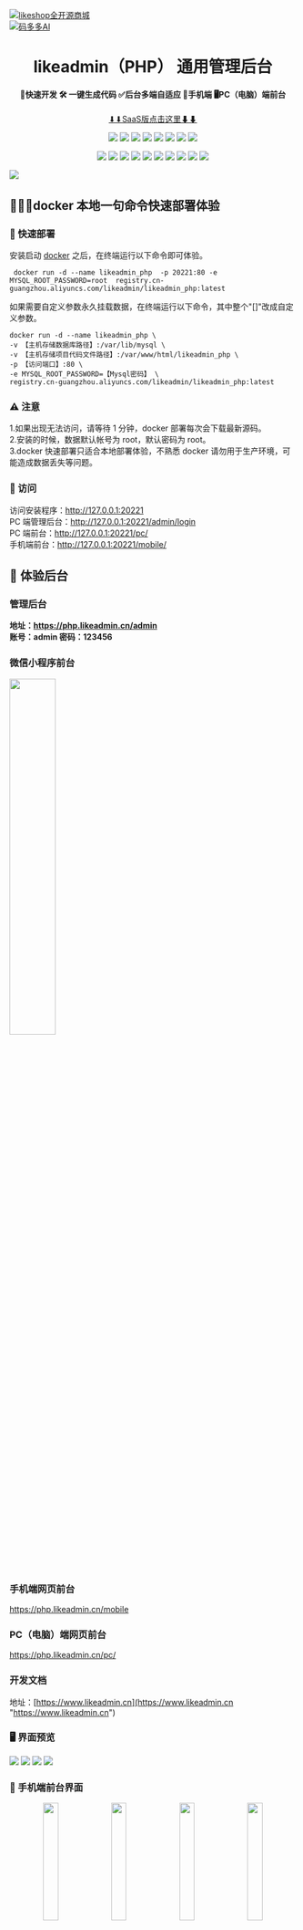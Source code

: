  <a href="https://www.likeshop.cn">![likeshop全开源商城](/server/public/readme/likeshop.png)</a><br>
<a href="https://www.mddai.cn">![码多多AI](/server/public/readme/chatmoney.png)</a><br>
 <h1 align="center">likeadmin（PHP）
 通用管理后台</h1>
<h4 align="center">🚀快速开发 🛠️ 一键生成代码 ✅后台多端自适应 📱手机端 🖥️PC（电脑）端前台</h4> 
<p align="center">
<p align="center"><a href="https://gitee.com/likeadmin/likeadmin_php_saas">⬇⬇SaaS版点击这里⬇⬇</a></p>
<p align="center">
<a href="https://www.php.net/"><img src="https://img.shields.io/badge/PHP-8-8892bf"></a>
<a href="https://www.tslang.cn/"><img src="https://img.shields.io/badge/TypeScript-5-294e80"></a>
<a href="#"><img src="https://img.shields.io/badge/ThinkPHP-8.0-6fb737"></a>
<a href="#"><img src="https://img.shields.io/badge/Vue.js-3.5-4eb883"></a>
<a href="#"><img src="https://img.shields.io/badge/vite-5-ffc018"></a>
<a href="#"><img src="https://img.shields.io/badge/Element Plus-2.8-409eff"></a>
<a href="https://uniapp.dcloud.io/"><img src="https://img.shields.io/badge/uniapp-3-d85806"></a>
<a href="https://www.nuxtjs.cn/"><img src="https://img.shields.io/badge/Nuxt.js-3-18bc78"></a>
</p>
<p align="center">
<a href="https://mp.weixin.qq.com/"><img src="https://img.shields.io/badge/微信-公众号-05ce66"></a>
<a href="https://mp.weixin.qq.com/"><img src="https://img.shields.io/badge/微信-小程序-05ce66"></a>
<a href="https://open.weixin.qq.com/"><img src="https://img.shields.io/badge/微信-开放平台-05ce66"></a>
<a href="https://pay.weixin.qq.com/"><img src="https://img.shields.io/badge/微信-支付API3-05ce66"></a>
<a href="https://cloud.tencent.com/"><img src="https://img.shields.io/badge/腾讯云-COS-00a3ff"></a>
<a href="https://cloud.tencent.com/"><img src="https://img.shields.io/badge/腾讯云-短信-00a3ff"></a>
<a href="https://www.alipay.com"><img src="https://img.shields.io/badge/支付宝-支付-00a0eb"></a>
<a href="https://www.aliyun.com/"><img src="https://img.shields.io/badge/阿里云-OSS-ff6a00"></a>
<a href="https://www.aliyun.com/"><img src="https://img.shields.io/badge/阿里云-短信-ff6a00"></a>
<a href="https://www.qiniu.com/"><img src="https://img.shields.io/badge/七牛云-OSS-07beff"></a>
</p>

![](/server/public/readme/likeadmin.png)

## 🚀🚀🚀docker 本地一句命令快速部署体验

### 🐳 快速部署

安装启动 [docker](https://www.docker.com/) 之后，在终端运行以下命令即可体验。<br>

```shell
 docker run -d --name likeadmin_php  -p 20221:80 -e MYSQL_ROOT_PASSWORD=root  registry.cn-guangzhou.aliyuncs.com/likeadmin/likeadmin_php:latest
```

如果需要自定义参数永久挂载数据，在终端运行以下命令，其中整个"[]"改成自定义参数。

```shell
docker run -d --name likeadmin_php \
-v 【主机存储数据库路径】:/var/lib/mysql \
-v 【主机存储项目代码文件路径】:/var/www/html/likeadmin_php \
-p 【访问端口】:80 \
-e MYSQL_ROOT_PASSWORD=【Mysql密码】 \
registry.cn-guangzhou.aliyuncs.com/likeadmin/likeadmin_php:latest
```

### ⚠️ 注意

1.如果出现无法访问，请等待 1 分钟，docker 部署每次会下载最新源码。<br> 2.安装的时候，数据默认帐号为 root，默认密码为 root。<br>
3.docker 快速部署只适合本地部署体验，不熟悉 docker 请勿用于生产环境，可能造成数据丢失等问题。

### 🛜 访问

访问安装程序：http://127.0.0.1:20221
<br>PC 端管理后台：http://127.0.0.1:20221/admin/login
<br>PC 端前台：http://127.0.0.1:20221/pc/
<br>手机端前台：http://127.0.0.1:20221/mobile/

## 👀 体验后台

### 管理后台

**地址：https://php.likeadmin.cn/admin <br>
账号：admin 密码：123456**

### 微信小程序前台

<img  width="40%"  src="/server/public/readme/mnp.jpg" /><br>

### 手机端网页前台

https://php.likeadmin.cn/mobile

### PC（电脑）端网页前台

https://php.likeadmin.cn/pc/

### 开发文档

地址：[https://www.likeadmin.cn](https://www.likeadmin.cn "https://www.likeadmin.cn")

### 🖥️ 界面预览

![](/server/public/readme/admin-1.png)
![](/server/public/readme/admin-2.png)
![](/server/public/readme/admin-3.png)
![](/server/public/readme/admin-4.png)
<br>

### 📱 手机端前台界面

<center class="half">
<img  width="23%"  src="/server/public/readme/mobile-1.png" />
<img  width="23%"  src="/server/public/readme/mobile-2.png" />
<img  width="23%"  src="/server/public/readme/mobile-3.png" />
<img  width="23%"  src="/server/public/readme/mobile-4.png" />
</center> <br>

### 🖥️PC 端前台界面

![](/server/public/readme/pc-1.png)
![](/server/public/readme/pc-2.png)
![](/server/public/readme/pc-3.png)

## 👨‍💻‍ 简介

我们希望能够为开源社区做出更多的贡献，推出永久免费开源的 likeadmin 通用前后端分离管理后台系统。遵循 MIT 开源许可协议，您可以免费使用，甚至允许把你基于 likeadmin 开发的软件应用开源、发布、销售。
<br>

## 🧐 进一步了解

### 🧰 场景介绍

1.likeadmin 已经搭建好前后端分离的底层，包含程序安装、登录、登出、工作台、菜单权限控制、角色、管理员、部门管理、岗位管理、素材管理、网站设置、图库管理等基础功能，无需重复造轮子。更有开发者工具功能，一键生成代码，大大节省开发时间。<br> 2.可视化系统程序安装界面，可自定义安装数据，开发者可快速扩展发行自己的软件产品。<br>
3.likeadmin 定位为通用的软件系统管理后台，方便开发者快速开发软件系统，文档清晰、代码易懂、简单易用。<br> 4.集成通用的微信支付（API3）、微信小程序公众号登录、阿里云、腾讯云短信，阿里云 OSS、腾讯云 COS、七牛云 OSS 等通用模块。

### 🐙 后端架构方面

1.服务端使用 PHP8.0 开发，性能有突破性的提升。<br> 2.使用最新 ThinkPHP8 框架，目前国内最流行的 PHP 框架，高性能、简单易用、文档齐全、支持 composer 快速安装组件、支持 Redis、支持 PSR 多种规范等。

### 🐹 前端架构方面

#### 后台

1.使用最流性的前后端分离方案 typescript、vue3、vite 开发，保持了代码的简洁、一致和规范。<br> 2.后台界面使用 element-plus UI 框架，简单精美的后台界面，丰富的组件库，方便快速开发，满足各种后台交互。

#### 手机前台

手机端 uniapp 前台，可以编译成手机 H5 网页、微信小程序、安卓 App，苹果 App 等客户端。

#### PC 端前台

PC 端前台使用 Nuxt.js，支持服务器端渲染(SSR)，对 SEO 友好。

### 🛠️  代码生成器

一键生成前后端业务代码，大大提升开发效率。
